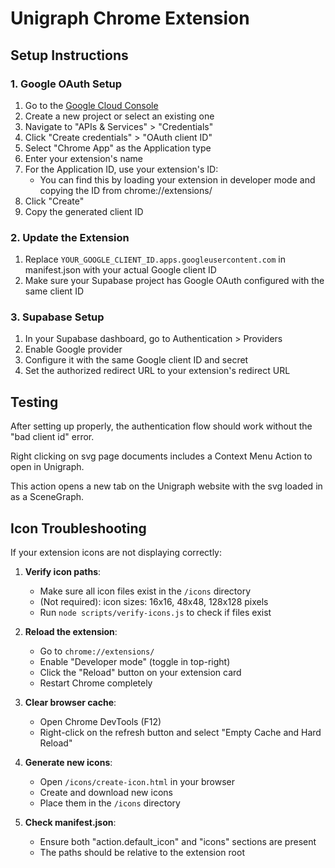 # Unigraph Chrome Extension

## Setup Instructions

### 1. Google OAuth Setup

1. Go to the [Google Cloud Console](https://console.cloud.google.com/)
2. Create a new project or select an existing one
3. Navigate to "APIs & Services" > "Credentials"
4. Click "Create credentials" > "OAuth client ID"
5. Select "Chrome App" as the Application type
6. Enter your extension's name
7. For the Application ID, use your extension's ID:
   - You can find this by loading your extension in developer mode and copying the ID from chrome://extensions/
8. Click "Create"
9. Copy the generated client ID

### 2. Update the Extension

1. Replace `YOUR_GOOGLE_CLIENT_ID.apps.googleusercontent.com` in manifest.json with your actual Google client ID
2. Make sure your Supabase project has Google OAuth configured with the same client ID

### 3. Supabase Setup

1. In your Supabase dashboard, go to Authentication > Providers
2. Enable Google provider
3. Configure it with the same Google client ID and secret
4. Set the authorized redirect URL to your extension's redirect URL

## Testing

After setting up properly, the authentication flow should work without the "bad client id" error.

Right clicking on svg page documents includes a Context Menu Action to open in Unigraph.

This action opens a new tab on the Unigraph website with the svg loaded in as a SceneGraph.

## Icon Troubleshooting

If your extension icons are not displaying correctly:

1. **Verify icon paths**:

   - Make sure all icon files exist in the `/icons` directory
   - (Not required): icon sizes: 16x16, 48x48, 128x128 pixels
   - Run `node scripts/verify-icons.js` to check if files exist

2. **Reload the extension**:

   - Go to `chrome://extensions/`
   - Enable "Developer mode" (toggle in top-right)
   - Click the "Reload" button on your extension card
   - Restart Chrome completely

3. **Clear browser cache**:

   - Open Chrome DevTools (F12)
   - Right-click on the refresh button and select "Empty Cache and Hard Reload"

4. **Generate new icons**:

   - Open `/icons/create-icon.html` in your browser
   - Create and download new icons
   - Place them in the `/icons` directory

5. **Check manifest.json**:
   - Ensure both "action.default_icon" and "icons" sections are present
   - The paths should be relative to the extension root
